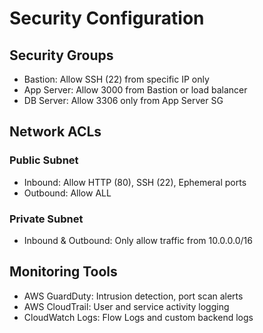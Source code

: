 # Security Configuration

## Security Groups

- Bastion: Allow SSH (22) from specific IP only
- App Server: Allow 3000 from Bastion or load balancer
- DB Server: Allow 3306 only from App Server SG

## Network ACLs

### Public Subnet

- Inbound: Allow HTTP (80), SSH (22), Ephemeral ports
- Outbound: Allow ALL

### Private Subnet

- Inbound & Outbound: Only allow traffic from 10.0.0.0/16

## Monitoring Tools

- AWS GuardDuty: Intrusion detection, port scan alerts
- AWS CloudTrail: User and service activity logging
- CloudWatch Logs: Flow Logs and custom backend logs

